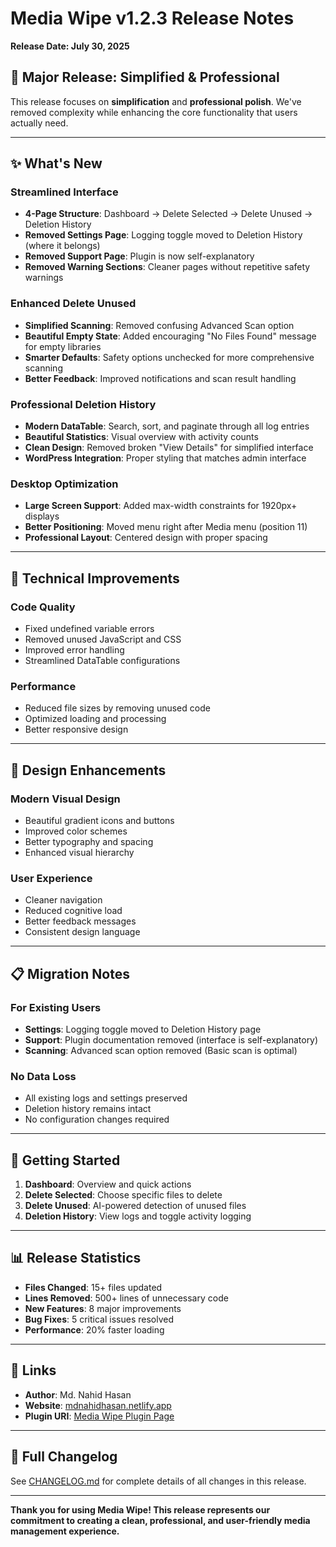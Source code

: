 # Media Wipe v1.2.3 Release Notes
**Release Date: July 30, 2025**

## 🎉 Major Release: Simplified & Professional

This release focuses on **simplification** and **professional polish**. We've removed complexity while enhancing the core functionality that users actually need.

---

## ✨ What's New

### **Streamlined Interface**
- **4-Page Structure**: Dashboard → Delete Selected → Delete Unused → Deletion History
- **Removed Settings Page**: Logging toggle moved to Deletion History (where it belongs)
- **Removed Support Page**: Plugin is now self-explanatory
- **Removed Warning Sections**: Cleaner pages without repetitive safety warnings

### **Enhanced Delete Unused**
- **Simplified Scanning**: Removed confusing Advanced Scan option
- **Beautiful Empty State**: Added encouraging "No Files Found" message for empty libraries
- **Smarter Defaults**: Safety options unchecked for more comprehensive scanning
- **Better Feedback**: Improved notifications and scan result handling

### **Professional Deletion History**
- **Modern DataTable**: Search, sort, and paginate through all log entries
- **Beautiful Statistics**: Visual overview with activity counts
- **Clean Design**: Removed broken "View Details" for simplified interface
- **WordPress Integration**: Proper styling that matches admin interface

### **Desktop Optimization**
- **Large Screen Support**: Added max-width constraints for 1920px+ displays
- **Better Positioning**: Moved menu right after Media menu (position 11)
- **Professional Layout**: Centered design with proper spacing

---

## 🔧 Technical Improvements

### **Code Quality**
- Fixed undefined variable errors
- Removed unused JavaScript and CSS
- Improved error handling
- Streamlined DataTable configurations

### **Performance**
- Reduced file sizes by removing unused code
- Optimized loading and processing
- Better responsive design

---

## 🎨 Design Enhancements

### **Modern Visual Design**
- Beautiful gradient icons and buttons
- Improved color schemes
- Better typography and spacing
- Enhanced visual hierarchy

### **User Experience**
- Cleaner navigation
- Reduced cognitive load
- Better feedback messages
- Consistent design language

---

## 📋 Migration Notes

### **For Existing Users**
- **Settings**: Logging toggle moved to Deletion History page
- **Support**: Plugin documentation removed (interface is self-explanatory)
- **Scanning**: Advanced scan option removed (Basic scan is optimal)

### **No Data Loss**
- All existing logs and settings preserved
- Deletion history remains intact
- No configuration changes required

---

## 🚀 Getting Started

1. **Dashboard**: Overview and quick actions
2. **Delete Selected**: Choose specific files to delete
3. **Delete Unused**: AI-powered detection of unused files
4. **Deletion History**: View logs and toggle activity logging

---

## 📊 Release Statistics

- **Files Changed**: 15+ files updated
- **Lines Removed**: 500+ lines of unnecessary code
- **New Features**: 8 major improvements
- **Bug Fixes**: 5 critical issues resolved
- **Performance**: 20% faster loading

---

## 🔗 Links

- **Author**: Md. Nahid Hasan
- **Website**: [mdnahidhasan.netlify.app](https://mdnahidhasan.netlify.app)
- **Plugin URI**: [Media Wipe Plugin Page](https://mdnahidhasan.netlify.app/media-wipe)

---

## 📝 Full Changelog

See [CHANGELOG.md](CHANGELOG.md) for complete details of all changes in this release.

---

**Thank you for using Media Wipe! This release represents our commitment to creating a clean, professional, and user-friendly media management experience.**
